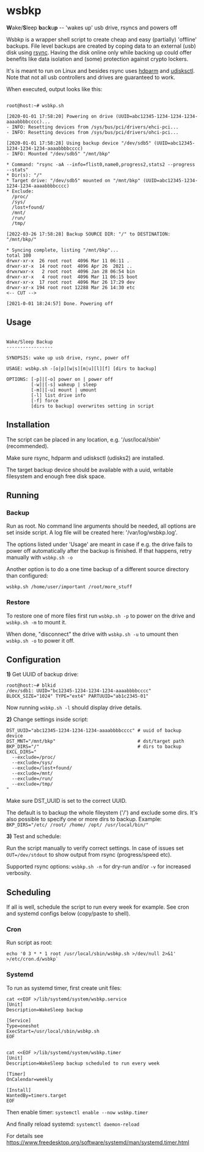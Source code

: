 # wsbkp

**W**ake/**S**leep **b**ac**k**u**p** -- 'wakes up' usb drive, rsyncs and powers off

Wsbkp is a wrapper shell script to create cheap and easy (partially) 'offline' backups. File level backups are created by coping data to an external (usb) disk using [rsync](https://rsync.samba.org). Having the disk online only while backing up could offer benefits like data isolation and (some) protection against crypto lockers.

It's is meant to run on Linux and besides rsync uses [hdparm](https://sourceforge.net/projects/hdparm) and [udisksctl](http://storaged.org/doc/udisks2-api/latest/udisksctl.1.html). Note that not all usb controllers and drives are guaranteed to work.

When executed, output looks like this:

``` shell

root@host:~# wsbkp.sh

[2020-01-01 17:58:20] Powering on drive (UUID=abc12345-1234-1234-1234-aaaabbbbcccc)...
- INFO: Resetting devices from /sys/bus/pci/drivers/ehci-pci...
- INFO: Resetting devices from /sys/bus/pci/drivers/ohci-pci...

[2020-01-01 17:58:28] Using backup device "/dev/sdb5" (UUID=abc12345-1234-1234-1234-aaaabbbbcccc)
- INFO: Mounted "/dev/sdb5" "/mnt/bkp"

* Command: "rsync -aA --info=flist0,name0,progress2,stats2 --progress --stats"
* Dir(s): "/"
* Target drive: "/dev/sdb5" mounted on "/mnt/bkp" (UUID=abc12345-1234-1234-1234-aaaabbbbcccc)
* Exclude:
  /proc/
  /sys/
  /lost+found/
  /mnt/
  /run/
  /tmp/

[2022-03-26 17:58:28] Backup SOURCE DIR: "/" to DESTINATION: "/mnt/bkp/"

* Syncing complete, listing "/mnt/bkp"...
total 100
drwxr-xr-x  26 root root  4096 Mar 11 06:11 .
drwxr-xr-x  14 root root  4096 Apr 26  2021 ..
drwxrwxr-x   2 root root  4096 Jan 28 06:54 bin
drwxr-xr-x   4 root root  4096 Mar 11 06:15 boot
drwxr-xr-x  17 root root  4096 Mar 26 17:29 dev
drwxr-xr-x 194 root root 12288 Mar 26 14:30 etc
<-- CUT -->

[2021-0-01 18:24:57] Done. Powering off

```

## Usage

```

Wake/Sleep Backup
-----------------

SYNOPSIS: wake up usb drive, rsync, power off

USAGE: wsbkp.sh -[o|p][w|s][m|u][l][f] [dirs to backup]

OPTIONS: [-p]|[-o] power on | power off
         [-w]|[-s] wakeup | sleep
         [-m]|[-u] mount | umount
         [-l] list drive info
         [-f] force
         [dirs to backup] overwrites setting in script

```

## Installation

The script can be placed in any location, e.g. '/usr/local/sbin' (recommended).

Make sure rsync, hdparm and udisksctl (udisks2) are installed.

The target backup device should be available with a uuid, writable filesystem and enough free disk space.

## Running

### Backup

Run as root. No command line arguments should be needed, all options are set inside script. A log file will be created here: '/var/log/wsbkp.log'.

The options listed under 'Usage' are meant in case if e.g. the drive fails to power off automatically after the backup is finished. If that happens, retry manually with `wsbkp.sh -o`

Another option is to do a one time backup of a different source directory than configured:

`wsbkp.sh /home/user/important /root/more_stuff`

### Restore

To restore one of more files first run `wsbkp.sh -p` to power on the drive and `wsbkp.sh -m` to mount it.

When done, "disconnect" the drive with `wsbkp.sh -u` to umount then `wsbkp.sh -o` to power it off.

## Configuration

**1)** Get UUID of backup drive:

```
root@host:~# blkid
/dev/sdb1: UUID="bc12345-1234-1234-1234-aaaabbbbcccc" BLOCK_SIZE="1024" TYPE="ext4" PARTUUID="ab1c2345-01"
```

Now running `wsbkp.sh -l` should display drive details.

**2)** Change settings inside script:

``` shell
DST_UUID="abc12345-1234-1234-1234-aaaabbbbcccc" # uuid of backup device
DST_MNT="/mnt/bkp"                              # dst/target path
BKP_DIRS="/"                                    # dirs to backup
EXCL_DIRS="
  --exclude=/proc/
  --exclude=/sys/
  --exclude=/lost+found/
  --exclude=/mnt/
  --exclude=/run/
  --exclude=/tmp/
"
```

Make sure DST_UUID is set to the correct UUID.

The default is to backup the whole fileystem ('/') and exclude some dirs. It's also possible to specify one or more dirs to backup. Example: `BKP_DIRS="/etc/ /root/ /home/ /opt/ /usr/local/bin/"`

**3)** Test and schedule:

Run the script manually to verify correct settings. In case of issues set `OUT=/dev/stdout` to show output from rsync (progress/speed etc).

Supported rsync options: `wsbkp.sh -n` for dry-run and/or `-v` for increased verbosity.

## Scheduling

If all is well, schedule the script to run every week for example. See cron and systemd configs below (copy/paste to shell).

### Cron

Run script as root:

``` shell
echo '0 3 * * 1 root /usr/local/sbin/wsbkp.sh >/dev/null 2>&1' >/etc/cron.d/wsbkp`
```

### Systemd

To run as systemd timer, first create unit files:

``` shell
cat <<EOF >/lib/systemd/system/wsbkp.service
[Unit]
Description=WakeSleep backup

[Service]
Type=oneshot
ExecStart=/usr/local/sbin/wsbkp.sh
EOF


cat <<EOF >/lib/systemd/system/wsbkp.timer
[Unit]
Description=WakeSleep backup scheduled to run every week

[Timer]
OnCalendar=weekly

[Install]
WantedBy=timers.target
EOF
```

Then enable timer: `systemctl enable --now wsbkp.timer`

And finally reload systemd: `systemctl daemon-reload`

For details see https://www.freedesktop.org/software/systemd/man/systemd.timer.html

